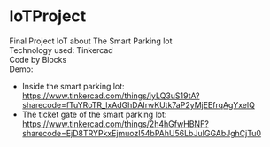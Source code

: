 # IoTProject
Final Project IoT about The Smart Parking lot\
Technology used: Tinkercad\
Code by Blocks\
Demo:
- Inside the smart parking lot: https://www.tinkercad.com/things/iyLQ3uS19tA?sharecode=fTuYRoTR_lxAdGhDAIrwKUtk7aP2yMjEEfrqAgYxelQ
- The ticket gate of the smart parking lot: https://www.tinkercad.com/things/2h4hGfwHBNF?sharecode=EjD8TRYPkxEjmuozI54bPAhU56LbJuIGGAbJghCjTu0
